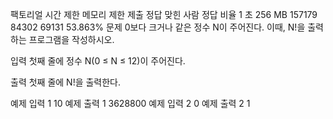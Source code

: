 팩토리얼
시간 제한	메모리 제한	제출	정답	맞힌 사람	정답 비율
1 초	256 MB	157179	84302	69131	53.863%
문제
0보다 크거나 같은 정수 N이 주어진다. 이때, N!을 출력하는 프로그램을 작성하시오.

입력
첫째 줄에 정수 N(0 ≤ N ≤ 12)이 주어진다.

출력
첫째 줄에 N!을 출력한다.

예제 입력 1 
10
예제 출력 1 
3628800
예제 입력 2 
0
예제 출력 2 
1